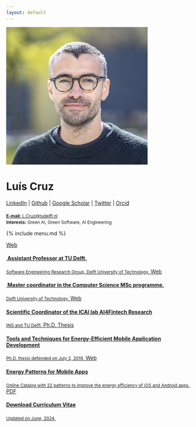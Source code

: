 ```yaml
---
layout: default
---
```


<div id='jumbotron' class="jumbotron">
		<div class='container'>
	      <div class="media">
	      <img id="profile-picture" class="media-object pull-left"  src="img/profile.png"/>
	      <div class="media-body"><h1 class="">Luís Cruz</h1>
<span id="social-links">
			  <a class="" target='_blank' role="button" href="https://www.linkedin.com/in/luismirandacruz">
				   LinkedIn</a> |
		      <a class="" target='_blank' role="button" href="http://github.com/luiscruz">
				   Github</a> |
		      <a class="" target='_blank' role="button" href="https://scholar.google.com/citations?user=O13oaH0AAAAJ&hl=en">
				   Google Scholar</a> |
		      <a class="" target='_blank' role="button" href="https://twitter.com/luismcruz">
                   Twitter</a> |
		      <a class="" target='_blank' rel="noopener noreferrer" role="button" href="https://orcid.org/0000-0002-1615-355X">
                 Orcid
              </a></span>
        <br/>
        <br/>
        <small>
          <a role="button" href="mailto:L.Cruz@tudelft.nl"> <strong>E-mail:</strong> L.Cruz@tudelft.nl</a>
        <br/><strong>Interests:</strong> Green AI, Green Software, AI Engineering
        </small>
	        </div>
	      </div>
		</div>
    </div>

{% include menu.md %}

<div class="container" >
      <div class="list-group">
        <a href="https://www.tudelft.nl/en/staff/l.cruz/" target="_blank" class="list-group-item ">
          <span class="badge">Web</span>
                <h4 class="list-group-item-heading"><ion-icon name="school-outline"></ion-icon>&nbsp;Assistant Professor at TU Delft.</h4>
                <small class="list-group-item-text">Software Engineering Research Group, Delft University of Technology.</small>
        </a>
        <a href="https://www.tudelft.nl/onderwijs/opleidingen/masters/cs/msc-computer-science" target="_blank" class="list-group-item ">
          <span class="badge">Web</span>
                <h4 class="list-group-item-heading"><ion-icon name="school-outline"></ion-icon>&nbsp;Master coordinator in the Computer Science MSc programme.</h4>
                <small class="list-group-item-text">Delft University of Technology.</small>
        </a>
        <a href="https://se.ewi.tudelft.nl/ai4fintech/" target="_blank" class="list-group-item ">
          <span class="badge">Web</span>
                <h4 class="list-group-item-heading"><ion-icon name="rocket-outline"></ion-icon>
                  Scientific Coordinator of the ICAI lab AI4Fintech Research</h4>
                <small class="list-group-item-text">ING and TU Delft.</small>
        </a>
        <a href="https://luiscruz.github.io/papers/cruz2019tools.pdf" target="_blank" class="list-group-item ">
          <span class="badge">Ph.D. Thesis</span>
                <h4 class="list-group-item-heading"><ion-icon name="leaf-outline"></ion-icon>Tools and Techniques for Energy-Efficient Mobile Application Development</h4>
                <small class="list-group-item-text">Ph.D. thesis defended on July 2, 2019.</small>
        </a>
        <a href="https://tqrg.github.io/energy-patterns/" target="_blank" class="list-group-item ">
          <span class="badge">Web</span>
                <h4 class="list-group-item-heading"><ion-icon name="leaf-outline"></ion-icon> Energy Patterns for Mobile Apps</h4>
                <small class="list-group-item-text">Online Catalog with 22 patterns to improve the energy efficiency of iOS and Android apps.</small>
        </a>
        <a href="cv/cvLuisCruz.pdf" target="_blank" class="list-group-item list-group-item-success">
          <span class="badge">PDF</span>
                <h4 class="list-group-item-heading">Download Curriculum Vitae</h4>
                <small class="list-group-item-text">Updated on June, 2024.</small>
        </a>
      </div>


</div>
<!-- <div class="container" markdown="block">
# News

{% for update in site.data.updates %}
- **{{update.date}}**: {{update.msg}}
{%- if update.link %} [🔗 Link]({{update.link}}){%endif%}
{%endfor%}
</div> -->

<br/>

<!-- jQuery (necessary for Bootstrap) -->
<script   src="https://code.jquery.com/jquery-3.6.0.slim.min.js"   integrity="sha256-u7e5khyithlIdTpu22PHhENmPcRdFiHRjhAuHcs05RI="   crossorigin="anonymous"></script>

<!-- Include all compiled plugins (below), or include individual files as needed -->
<script src="https://cdn.jsdelivr.net/npm/bootstrap@3.3.7/dist/js/bootstrap.min.js" integrity="sha384-Tc5IQib027qvyjSMfHjOMaLkfuWVxZxUPnCJA7l2mCWNIpG9mGCD8wGNIcPD7Txa" crossorigin="anonymous"></script>
<script type="module" src="https://unpkg.com/ionicons@5.5.2/dist/ionicons/ionicons.esm.js"></script>
<script nomodule src="https://unpkg.com/ionicons@5.5.2/dist/ionicons/ionicons.js"></script>

